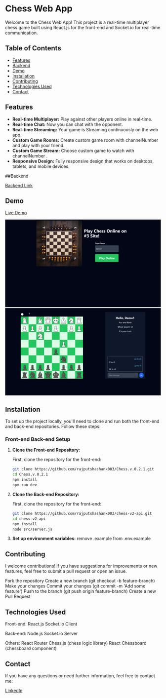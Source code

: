# Chess Web App

Welcome to the Chess Web App! This project is a real-time multiplayer chess game built using React.js for the front-end and Socket.io for real-time communication. 

## Table of Contents

- [Features](#features)
- [Backend](#backend)
- [Demo](#demo)
- [Installation](#installation)
- [Contributing](#contributing)
- [Technologies Used](#technologies-used)
- [Contact](#contact)

## Features

- **Real-time Multiplayer:** Play against other players online in real-time.
- **Real-time Chat:** Now you can chat with the opponent.
- **Real-time Streaming:** Your game is Streaming continuously on the web app.
- **Custom Game Rooms:** Create custom game room with channelNumber and play with your friend.
- **Custom Game Stream:** Choose custom game to watch with channelNumber .
- **Responsive Design:** Fully responsive design that works on desktops, tablets, and mobile devices.

##Backend

[Backend Link](https://github.com/rajputshashank003/chess-v2-api)

## Demo

[Live Demo](https://chessv.netlify.app/)

![Home Page](image.png)
![Home Page](image-1.png)

## Installation

To set up the project locally, you'll need to clone and run both the front-end and back-end repositories. Follow these steps:

### Front-end Back-end Setup

1. **Clone the Front-end Repository:**

   First, clone the repository for the front-end:

   ```bash
   git clone https://github.com/rajputshashank003/Chess.v.0.2.1.git
   cd Chess.v.0.2.1
   npm install 
   npm run dev

2. **Clone the Back-end Repository:**

   First, clone the repository for the front-end:

   ```bash
   git clone https://github.com/rajputshashank003/chess-v2-api.git
   cd chess-v2-api
   npm install 
   node src/server.js

2. **Set up environment variables:**
    remove .example from .env.example

## Contributing

I welcome contributions! If you have suggestions for improvements or new features, feel free to submit a pull request or open an issue.

Fork the repository
Create a new branch (git checkout -b feature-branch)
Make your changes
Commit your changes (git commit -m 'Add some feature')
Push to the branch (git push origin feature-branch)
Create a new Pull Request


## Technologies Used

Front-end:
    React.js
    Socket.io Client

Back-end:
    Node.js
    Socket.io Server

Others:
    React Router
    Chess.js (chess logic library)
    React Chessboard (chessboard component)

## Contact
If you have any questions or need further information, feel free to contact me:

[LinkedIn](https://www.linkedin.com/in/rajputshashank/)